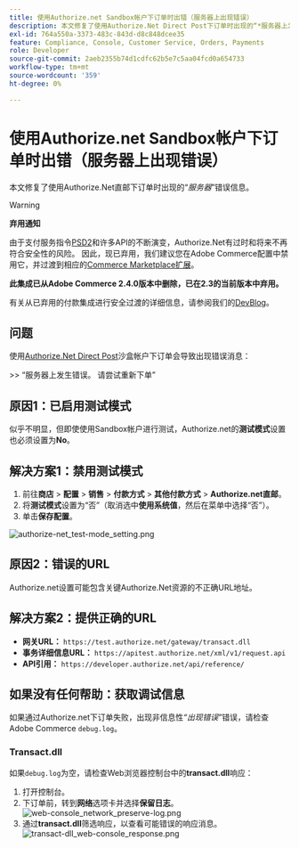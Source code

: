 ```yaml
---
title: 使用Authorize.net Sandbox帐户下订单时出错（服务器上出现错误）
description: 本文修复了使用Authorize.Net Direct Post下订单时出现的“*服务器上发生错误*”错误消息。
exl-id: 764a550a-3373-483c-843d-d8c848dcee35
feature: Compliance, Console, Customer Service, Orders, Payments
role: Developer
source-git-commit: 2aeb2355b74d1cdfc62b5e7c5aa04fcd0a654733
workflow-type: tm+mt
source-wordcount: '359'
ht-degree: 0%

---
```


# 使用Authorize.net Sandbox帐户下订单时出错（服务器上出现错误）

本文修复了使用Authorize.Net直邮下订单时出现的“*服务器*”错误信息。

>[!WARNING]
>
>**弃用通知**
>
>由于支付服务指令[PSD2](https://experienceleague.adobe.com/zh-hans/docs/commerce-admin/start/compliance/payments/compliance-payment-services-directive)和许多API的不断演变，Authorize.Net有过时和将来不再符合安全性的风险。 因此，现已弃用，我们建议您在Adobe Commerce配置中禁用它，并过渡到相应的[Commerce Marketplace扩展](https://marketplace.magento.com/extensions.html)。
>
>**此集成已从Adobe Commerce 2.4.0版本中删除，已在2.3的当前版本中弃用。**
>
>有关从已弃用的付款集成进行安全过渡的详细信息，请参阅我们的[DevBlog](https://community.magento.com/t5/Magento-DevBlog/Deprecation-of-Magento-core-payment-integrations/ba-p/426445)。

## 问题

使用[Authorize.Net Direct Post](https://experienceleague.adobe.com/zh-hans/docs/commerce-knowledge-base/kb/troubleshooting/payments/error-placing-order-with-authorize-net-sandbox-account-an-error-occurred-on-the-server)沙盒帐户下订单会导致出现错误消息：

&#x200B;>>
“服务器上发生错误。 请尝试重新下单”

## 原因1：已启用测试模式

似乎不明显，但即使使用Sandbox帐户进行测试，Authorize.net的&#x200B;**测试模式**&#x200B;设置也必须设置为&#x200B;**No**。

## 解决方案1：禁用测试模式

1. 前往&#x200B;**商店** > **配置** > **销售** > **付款方式** > **其他付款方式** > **Authorize.net直邮**。
1. 将&#x200B;**测试模式**&#x200B;设置为“否”（取消选中&#x200B;**使用系统值**，然后在菜单中选择“否”）。
1. 单击&#x200B;**保存配置**。

![authorize-net_test-mode_setting.png](/help/troubleshooting/miscellaneous/assets/authorize-net_test-mode_setting.png)

## 原因2：错误的URL

Authorize.net设置可能包含关键Authorize.Net资源的不正确URL地址。

## 解决方案2：提供正确的URL

* **网关URL：**   `https://test.authorize.net/gateway/transact.dll`
* **事务详细信息URL：**   `https://apitest.authorize.net/xml/v1/request.api`
* **API引用：**   `https://developer.authorize.net/api/reference/`

## 如果没有任何帮助：获取调试信息

如果通过Authorize.net下订单失败，出现非信息性&#x200B;*“出现错误”*&#x200B;错误，请检查Adobe Commerce `debug.log`。

### Transact.dll

如果`debug.log`为空，请检查Web浏览器控制台中的&#x200B;**transact.dll**&#x200B;响应：

1. 打开控制台。
1. 下订单前，转到&#x200B;**网络**&#x200B;选项卡并选择&#x200B;**保留日志**。    ![web-console_network_preserve-log.png](assets/web-console_network_preserve-log.png)
1. 通过&#x200B;**transact.dll**&#x200B;筛选响应，以查看可能错误的响应消息。    ![transact-dll_web-console_response.png](assets/transact-dll_web-console_response.png)
